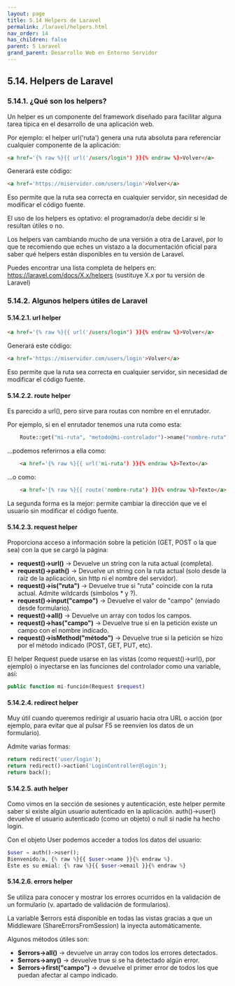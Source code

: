 ```yaml
---
layout: page
title: 5.14 Helpers de Laravel
permalink: /laravel/helpers.html
nav_order: 14
has_children: false
parent: 5 Laravel
grand_parent: Desarrollo Web en Entorno Servidor
---
```


## 5.14. Helpers de Laravel

### 5.14.1. ¿Qué son los helpers?

Un helper es un componente del framework diseñado para facilitar alguna tarea típica en el desarrollo de una aplicación web.

Por ejemplo: el helper url('ruta') genera una ruta absoluta para referenciar cualquier componente de la aplicación:

```html
<a href='{% raw %}{{ url('/users/login') }}{% endraw %}>Volver</a>
```

Generará este código:

```html
<a href='https://miservidor.com/users/login'>Volver</a>
```

Eso permite que la ruta sea correcta en cualquier servidor, sin necesidad de modificar el código fuente.

El uso de los helpers es optativo: el programador/a debe decidir si le resultan útiles o no.

Los helpers van cambiando mucho de una versión a otra de Laravel, por lo que te recomiendo que eches un vistazo a la documentación oficial para saber qué helpers están disponibles en tu versión de Laravel.

Puedes encontrar una lista completa de helpers en: https://laravel.com/docs/X.x/helpers (sustituye X.x por tu versión de Laravel)

### 5.14.2. Algunos helpers útiles de Laravel

#### 5.14.2.1. url helper

```html
<a href='{% raw %}{{ url('/users/login') }}{% endraw %}>Volver</a>
```

Generará este código:

```html
<a href='https://miservidor.com/users/login'>Volver</a>
```

Eso permite que la ruta sea correcta en cualquier servidor, sin necesidad de modificar el código fuente.

#### 5.14.2.2. route helper

Es parecido a url(), pero sirve para routas con nombre en el enrutador.

Por ejemplo, si en el enrutador tenemos una ruta como esta:

```php
    Route::get("mi-ruta", "metodo@mi-controlador")->name("nombre-ruta");
```

...podemos referirnos a ella como:

```html
    <a href='{% raw %}{{ url('mi-ruta') }}{% endraw %}>Texto</a>
```

...o como:

```html
    <a href='{% raw %}{{ route('nombre-ruta') }}{% endraw %}>Texto</a>
```

La segunda forma es la mejor: permite cambiar la dirección que ve el usuario sin modificar el código fuente.

#### 5.14.2.3. request helper

Proporciona acceso a información sobre la petición (GET, POST o la que sea) con la que se cargó la página:

* **request()->url()** → Devuelve un string con la ruta actual (completa).
* **request()->path()** → Devuelve un string con la ruta actual (solo desde la raíz de la aplicación, sin http ni el nombre del servidor).
* **request()->is("ruta")** → Devuelve true si "ruta" coincide con la ruta actual. Admite wildcards (símbolos * y ?).
* **request()->input("campo")** → Devuelve el valor de "campo" (enviado desde formulario).
* **request()->all()** → Devuelve un array con todos los campos.
* **request()->has("campo")** → Devuelve true si en la petición existe un campo con el nombre indicado.
* **request()->isMethod("método")** → Devuelve true si la petición se hizo por el método indicado (POST, GET, PUT, etc).

El helper Request puede usarse en las vistas (como request()->url(), por ejemplo) o inyectarse en las funciones del controlador como una variable, así:

```php
public function mi-función(Request $request)
```

#### 5.14.2.4. redirect helper

Muy útil cuando queremos redirigir al usuario hacia otra URL o acción (por ejemplo, para evitar que al pulsar F5 se reenvíen los datos de un formulario).

Admite varias formas:

```php
return redirect('user/login');
return redirect()->action('LoginController@login'); 
return back();
```

#### 5.14.2.5. auth helper

Como vimos en la sección de sesiones y autenticación, este helper permite saber si existe algún usuario autenticado en la aplicación.
auth()->user() devuelve el usuario autenticado (como un objeto) o null si nadie ha hecho login.

Con el objeto User podemos acceder a todos los datos del usuario:

```php
$user = auth()->user();
Bienvenido/a, {% raw %}{{ $user->name }}{% endraw %}. 
Este es su emial: {% raw %}{{ $user->email }}{% endraw %}
```

#### 5.14.2.6. errors helper

Se utiliza para conocer y mostrar los errores ocurridos en la validación de un formulario (v. apartado de validación de formularios).

La variable $errors está disponible en todas las vistas gracias a que un Middleware (ShareErrorsFromSession) la inyecta automáticamente.

Algunos métodos útiles son:

* **$errors->all()** → devuelve un array con todos los errores detectados.
* **$errors->any()** → devuelve true si se ha detectado algún error.
* **$errors->first("campo")** → devuelve el primer error de todos los que puedan afectar al campo indicado.

